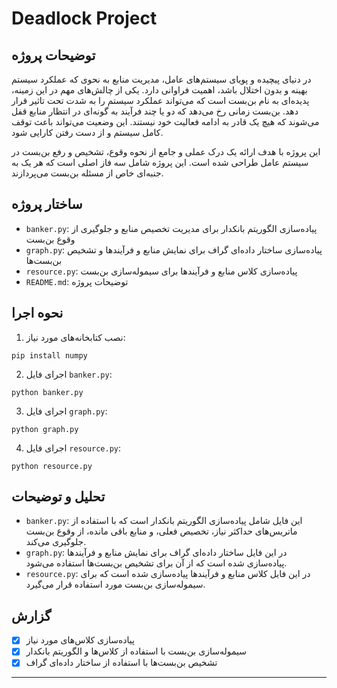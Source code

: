 # Deadlock Project

## توضیحات پروژه
در دنیای پیچیده و پویای سیستم‌های عامل، مدیریت منابع به نحوی که عملکرد سیستم بهینه و بدون اختلال باشد، اهمیت فراوانی دارد. یکی از چالش‌های مهم در این زمینه، پدیده‌ای به نام بن‌بست است که می‌تواند عملکرد سیستم را به شدت تحت تاثیر قرار دهد. بن‌بست زمانی رخ می‌دهد که دو یا چند فرآیند به گونه‌ای در انتظار منابع قفل می‌شوند که هیچ یک قادر به ادامه فعالیت خود نیستند. این وضعیت می‌تواند باعث توقف کامل سیستم و از دست رفتن کارایی شود.

این پروژه با هدف ارائه یک درک عملی و جامع از نحوه وقوع، تشخیص و رفع بن‌بست در سیستم عامل طراحی شده است. این پروژه شامل سه فاز اصلی است که هر یک به جنبه‌ای خاص از مسئله بن‌بست می‌پردازند.

## ساختار پروژه
- `banker.py`: پیاده‌سازی الگوریتم بانکدار برای مدیریت تخصیص منابع و جلوگیری از وقوع بن‌بست
- `graph.py`: پیاده‌سازی ساختار داده‌ای گراف برای نمایش منابع و فرآیندها و تشخیص بن‌بست‌ها
- `resource.py`: پیاده‌سازی کلاس منابع و فرآیندها برای سیموله‌سازی بن‌بست
- `README.md`: توضیحات پروژه

## نحوه اجرا
1. نصب کتابخانه‌های مورد نیاز:
```
pip install numpy
```

2. اجرای فایل `banker.py`:
```
python banker.py
```

3. اجرای فایل `graph.py`:
```
python graph.py
```

4. اجرای فایل `resource.py`:
```
python resource.py
```

## تحلیل و توضیحات
- `banker.py`: این فایل شامل پیاده‌سازی الگوریتم بانکدار است که با استفاده از ماتریس‌های حداکثر نیاز، تخصیص فعلی، و منابع باقی مانده، از وقوع بن‌بست جلوگیری می‌کند.
- `graph.py`: در این فایل ساختار داده‌ای گراف برای نمایش منابع و فرآیندها پیاده‌سازی شده است که از آن برای تشخیص بن‌بست‌ها استفاده می‌شود.
- `resource.py`: در این فایل کلاس منابع و فرآیندها پیاده‌سازی شده است که برای سیموله‌سازی بن‌بست مورد استفاده قرار می‌گیرد.

## گزارش
- [x] پیاده‌سازی کلاس‌های مورد نیاز
- [x] سیموله‌سازی بن‌بست با استفاده از کلاس‌ها و الگوریتم بانکدار
- [x] تشخیص بن‌بست‌ها با استفاده از ساختار داده‌ای گراف

---
